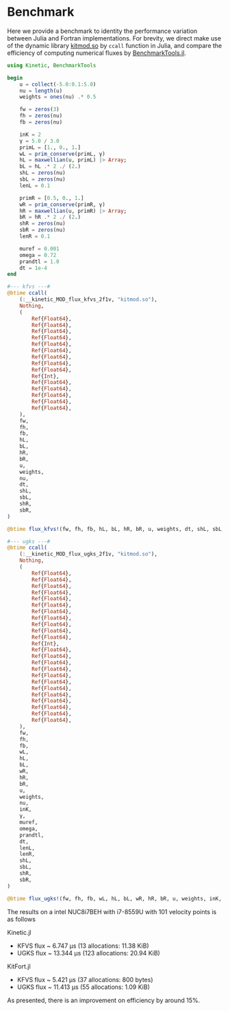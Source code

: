 # Benchmark

Here we provide a benchmark to identity the performance variation between Julia and Fortran implementations.
For brevity, we direct make use of the dynamic library [kitmod.so](https://github.com/vavrines/KitFort.jl/tree/main/src/fortran) by `ccall` function in Julia, and
compare the efficiency of computing numerical fluxes by [BenchmarkTools.jl](https://github.com/JuliaCI/BenchmarkTools.jl).

```julia
using Kinetic, BenchmarkTools

begin
    u = collect(-5.0:0.1:5.0)
    nu = length(u)
    weights = ones(nu) .* 0.5

    fw = zeros(3)
    fh = zeros(nu)
    fb = zeros(nu)

    inK = 2
    γ = 5.0 / 3.0
    primL = [1., 0., 1.]
    wL = prim_conserve(primL, γ)
    hL = maxwellian(u, primL) |> Array;
    bL = hL .* 2 ./ (2.)
    shL = zeros(nu)
    sbL = zeros(nu)
    lenL = 0.1

    primR = [0.5, 0., 1.]
    wR = prim_conserve(primR, γ)
    hR = maxwellian(u, primR) |> Array;
    bR = hR .* 2 ./ (2.)
    shR = zeros(nu)
    sbR = zeros(nu)
    lenR = 0.1

    muref = 0.001
    omega = 0.72
    prandtl = 1.0
    dt = 1e-4
end

#--- kfvs ---#
@btime ccall(
    (:__kinetic_MOD_flux_kfvs_2f1v, "kitmod.so"),
    Nothing,
    (
        Ref{Float64}, 
        Ref{Float64}, 
        Ref{Float64}, 
        Ref{Float64}, 
        Ref{Float64}, 
        Ref{Float64}, 
        Ref{Float64}, 
        Ref{Float64},
        Ref{Float64}, 
        Ref{Int}, 
        Ref{Float64}, 
        Ref{Float64}, 
        Ref{Float64}, 
        Ref{Float64},
        Ref{Float64},
    ),
    fw,
    fh,
    fb,
    hL,
    bL,
    hR,
    bR,
    u,
    weights,
    nu,
    dt,
    shL,
    sbL,
    shR,
    sbR,
)

@btime flux_kfvs!(fw, fh, fb, hL, bL, hR, bR, u, weights, dt, shL, sbL, shR, sbR)

#--- ugks ---#
@btime ccall(
    (:__kinetic_MOD_flux_ugks_2f1v, "kitmod.so"),
    Nothing,
    (
        Ref{Float64}, 
        Ref{Float64}, 
        Ref{Float64}, 
        Ref{Float64}, 
        Ref{Float64}, 
        Ref{Float64}, 
        Ref{Float64}, 
        Ref{Float64}, 
        Ref{Float64},
        Ref{Float64}, 
        Ref{Float64}, 
        Ref{Int}, 
        Ref{Float64}, 
        Ref{Float64}, 
        Ref{Float64}, 
        Ref{Float64}, 
        Ref{Float64}, 
        Ref{Float64}, 
        Ref{Float64}, 
        Ref{Float64},
        Ref{Float64}, 
        Ref{Float64}, 
        Ref{Float64}, 
        Ref{Float64},
    ),
    fw,
    fh,
    fb,
    wL,
    hL,
    bL,
    wR,
    hR,
    bR,
    u,
    weights,
    nu,
    inK,
    γ,
    muref,
    omega,
    prandtl,
    dt,
    lenL,
    lenR,
    shL,
    sbL,
    shR,
    sbR,
)

@btime flux_ugks!(fw, fh, fb, wL, hL, bL, wR, hR, bR, u, weights, inK, γ, muref, omega, prandtl, dt, lenL, lenR, shL, sbL, shR, sbR)

```

The results on a intel NUC8i7BEH with i7-8559U with 101 velocity points is as follows

Kinetic.jl
- KFVS flux ~ 6.747 μs (13 allocations: 11.38 KiB)
- UGKS flux ~ 13.344 μs (123 allocations: 20.94 KiB)

KitFort.jl
- KFVS flux ~ 5.421 μs (37 allocations: 800 bytes)
- UGKS flux ~ 11.413 μs (55 allocations: 1.09 KiB)

As presented, there is an improvement on efficiency by around 15%.